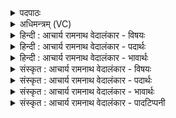 <details><summary>पदपाठः</summary>

ए꣣त꣢म्। मृ꣣जन्ति। म꣡र्ज्य꣢꣯म्। उ꣡प꣢꣯। द्रो꣡णे꣢꣯षु। आ꣣य꣡वः꣢। प्र꣣चक्राण꣢म्। प्र꣣। चक्राण꣢म्। म꣣हीः꣢। इ꣡षः꣢꣯। १२६८।
</details>

<details><summary>अधिमन्त्रम् (VC)</summary>

- पवमानः सोमः
- असितः काश्यपो देवलो वा
- गायत्री
- षड्जः
</details>

<details><summary>हिन्दी : आचार्य रामनाथ वेदालंकार - विषयः</summary>

अगले मन्त्र में आत्मशुद्धि का विषय है।
</details>

<details><summary>हिन्दी : आचार्य रामनाथ वेदालंकार - पदार्थः</summary>

पदार्थान्वयभाषाः -  (महीः) महान्, (इषः) ज्ञान और कर्म की सम्पत्तियों को (प्रचक्राणम्) अधिकाधिक सञ्चित किये हुए (मर्ज्यम्) शुद्ध करने योग्य (एतम्) इस जीवात्मा को (आयवः) मनुष्य (द्रोणेषु) उपासना-रस के कुण्डों में (उपमृजन्ति) शोधते हैं ॥३॥
</details>

<details><summary>हिन्दी : आचार्य रामनाथ वेदालंकार - भावार्थः</summary>

भावार्थभाषाः -  जीवात्मा जब अविद्या,पाप आदियों से लिप्त हो जाता है,तब उसकी शुद्धि के लिए परमेश्वर की उपासना अपेक्षित होती है ॥३॥
</details>

<details><summary>संस्कृत : आचार्य रामनाथ वेदालंकार - विषयः</summary>

अथात्मशुद्धिविषय उच्यते।
</details>

<details><summary>संस्कृत : आचार्य रामनाथ वेदालंकार - पदार्थः</summary>

पदार्थान्वयभाषाः -  (महीः) महतीः (इषः२) ज्ञानकर्मसम्पत्तीः (प्रचक्राणम्) प्रकर्षेण सञ्चितवन्तम्।[प्रपूर्वात् करोतेर्लिटि कानजादेशः।] (मर्ज्यम्) शोध्यम्।[मृजू शौचालङ्कारयोः,यत् प्रत्ययः।] (एतम्)इमं जीवात्मानम् (आयवः) मनुष्याः (द्रोणेषु) उपासनारसकुण्डेषु (उपमृजन्ति) उपशोधयन्ति ॥३॥
</details>

<details><summary>संस्कृत : आचार्य रामनाथ वेदालंकार - भावार्थः</summary>

भावार्थभाषाः -  जीवात्मा यदाऽविद्यापापादिभिर्लिप्यते तदा तस्य शोधनाय परमेश्वरोपासनमपेक्ष्यते ॥३॥
</details>

<details><summary>संस्कृत : आचार्य रामनाथ वेदालंकार - पादटिप्पनी</summary>

टिप्पणी:   १. ऋ० ९।१५।७। २. महीः इषः महान्ति अन्नानि—इति सा०। इषः धानाः करम्भः पुरोडाशः—इति वि०।
</details>
